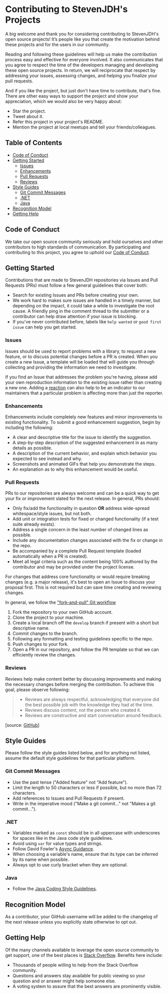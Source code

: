 <!-- omit in toc -->
# Contributing to StevenJDH's Projects

A big welcome and thank you for considering contributing to StevenJDH's open source projects! It’s people like you that create the motivation behind these projects and for the users in our community.

Reading and following these guidelines will help us make the contribution process easy and effective for everyone involved. It also communicates that you agree to respect the time of the developers managing and developing these open source projects. In return, we will reciprocate that respect by addressing your issues, assessing changes, and helping you finalize your pull requests.

And if you like the project, but just don't have time to contribute, that's fine. There are other easy ways to support the project and show your appreciation, which we would also be very happy about:
* Star the project.
* Tweet about it.
* Refer this project in your project's README.
* Mention the project at local meetups and tell your friends/colleagues.

<!-- omit in toc -->
## Table of Contents

- [Code of Conduct](#code-of-conduct)
- [Getting Started](#getting-started)
  - [Issues](#issues)
  - [Enhancements](#enhancements)
  - [Pull Requests](#pull-requests)
  - [Reviews](#reviews)
- [Style Guides](#style-guides)
  - [Git Commit Messages](#git-commit-messages)
  - [.NET](#net)
  - [Java](#java)
- [Recognition Model](#recognition-model)
- [Getting Help](#getting-help)

## Code of Conduct

We take our open source community seriously and hold ourselves and other contributors to high standards of communication. By participating and contributing to this project, you agree to uphold our [Code of Conduct](https://github.com/StevenJDH/.github/blob/main/docs/CODE_OF_CONDUCT.md).

## Getting Started

Contributions that are made to StevenJDH repositories via Issues and Pull Requests (PRs) must follow a few general guidelines that cover both:

* Search for existing Issues and PRs before creating your own.
* We work hard to makes sure issues are handled in a timely manner, but depending on the impact, it could take a while to investigate the root cause. A friendly ping in the comment thread to the submitter or a contributor can help draw attention if your issue is blocking.
* If you've never contributed before, labels like `help wanted` or `good first issue` can help you get started.

### Issues

Issues should be used to report problems with a library, to request a new feature, or to discuss potential changes before a PR is created. When you create a new Issue, a template will be loaded that will guide you through collecting and providing the information we need to investigate.

If you find an Issue that addresses the problem you're having, please add your own reproduction information to the existing issue rather than creating a new one. Adding a [reaction](https://github.blog/2016-03-10-add-reactions-to-pull-requests-issues-and-comments/) can also help to be an indicator to our maintainers that a particular problem is affecting more than just the reporter.

### Enhancements

 Enhancements include completely new features and minor improvements to existing functionality. To submit a good enhancement suggestion, begin by including the following:
 * A clear and descriptive title for the issue to identify the suggestion.
 * A step-by-step description of the suggested enhancement in as many details as possible.
 * A description of the current behavior, and explain which behavior you expected to see instead and why.
 * Screenshots and animated GIFs that help you demonstrate the steps.
 * An explanation as to why this enhancement would be useful.

### Pull Requests

PRs to our repositories are always welcome and can be a quick way to get your fix or improvement slated for the next release. In general, PRs should:

* Only fix/add the functionality in question **OR** address wide-spread whitespace/style issues, but not both.
* Add unit or integration tests for fixed or changed functionality (if a test suite already exists).
* Address a single concern in the least number of changed lines as possible.
* Include any documentation changes associated with the fix or change in the repo.
* Be accompanied by a complete Pull Request template (loaded automatically when a PR is created).
* Meet all legal criteria such as the content being 100% authored by the contributor and may be provided under the project license.

For changes that address core functionality or would require breaking changes (e.g. a major release), it's best to open an Issue to discuss your proposal first. This is not required but can save time creating and reviewing changes.

In general, we follow the ["fork-and-pull" Git workflow](https://github.com/susam/gitpr)

1. Fork the repository to your own GitHub account.
2. Clone the project to your machine.
3. Create a local branch off the `develop` branch if present with a short but descriptive name.
4. Commit changes to the branch.
5. Following any formatting and testing guidelines specific to the repo.
6. Push changes to your fork.
7. Open a PR in our repository, and follow the PR template so that we can efficiently review the changes.

### Reviews

Reviews help make content better by discussing improvements and making the necessary changes before merging the contribution. To achieve this goal, please observe following:

> * Reviews are always respectful, acknowledging that everyone did the best possible job with the knowledge they had at the time.
> * Reviews discuss content, not the person who created it.
> * Reviews are constructive and start conversation around feedback.

[source: [GitHub](https://github.com/github/docs/blob/main/CONTRIBUTING.md)]

## Style Guides

Please follow the style guides listed below, and for anything not listed, assume the default style guidelines for that particular platform.

### Git Commit Messages

* Use the past tense ("Added feature" not "Add feature").
* Limit the length to 50 characters or less if possible, but no more than 72 characters.
* Add references to Issues and Pull Requests if present.
* Write in the imperative mood ("Make a git commit..." not "Makes a git commit...").

### .NET

* Variables marked as `const` should be in all uppercase with underscores for spaces like in the Java code style guidelines.
* Avoid using `var` for value types and strings.
* Follow David Fowler's [Async Guidance](https://github.com/davidfowl/AspNetCoreDiagnosticScenarios/blob/master/AsyncGuidance.md).
* When choosing a variable's name, ensure that its type can be inferred by its name when possible.
* Always opt to use curly bracket when they are optional.

### Java

* Follow the [Java Coding Style Guidelines](https://www.cs.cornell.edu/courses/JavaAndDS/JavaStyle.html).

## Recognition Model

As a contributor, your GitHub username will be added to the changelog of the next release unless you explicitly state otherwise to opt out.

## Getting Help

Of the many channels available to leverage the open source community to get support, one of the best places is [Stack Overflow](https://stackoverflow.com/questions/). Benefits here include:

* Thousands of people willing to help from the Stack Overflow community.
* Questions and answers stay available for public viewing so your question and or answer might help someone else.
* A voting system to assure that the best answers are prominently visible.